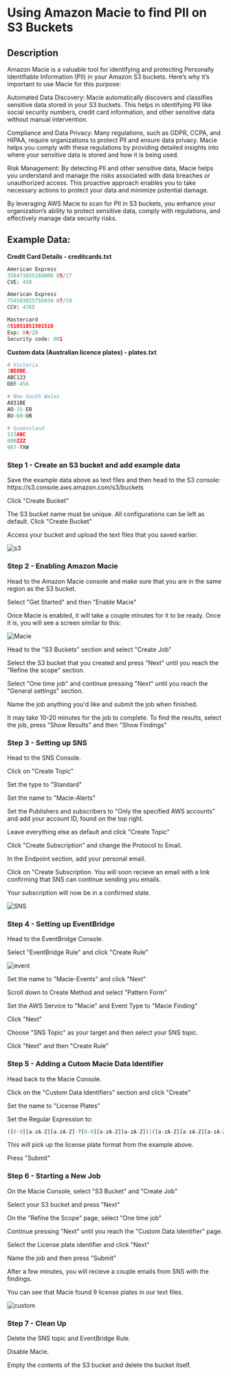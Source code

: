 <h1>Using Amazon Macie to find PII on S3 Buckets</h1>

<h2>Description</h2>

Amazon Macie is a valuable tool for identifying and protecting Personally Identifiable Information (PII) in your Amazon S3 buckets. Here’s why it’s important to use Macie for this purpose:

Automated Data Discovery: Macie automatically discovers and classifies sensitive data stored in your S3 buckets. This helps in identifying PII like social security numbers, credit card information, and other sensitive data without manual intervention.

Compliance and Data Privacy: Many regulations, such as GDPR, CCPA, and HIPAA, require organizations to protect PII and ensure data privacy. Macie helps you comply with these regulations by providing detailed insights into where your sensitive data is stored and how it is being used.

Risk Management: By detecting PII and other sensitive data, Macie helps you understand and manage the risks associated with data breaches or unauthorized access. This proactive approach enables you to take necessary actions to protect your data and minimize potential damage.

By leveraging AWS Macie to scan for PII in S3 buckets, you enhance your organization’s ability to protect sensitive data, comply with regulations, and effectively manage data security risks.
<br />
<h2>Example Data:</h2>

****************************************Credit Card Details - creditcards.txt****************************************
```python
American Express
358471835184008 05/27
CVE: 450

American Express
754583025756934 07/29
CCV: 4785

Mastercard
051051051501510
Exp: 04/28
Security code: 001
```

****************Custom data (Australian licence plates) - plates.txt****************

```python
# Victoria
1BE8BE
ABC123
DEF-456

# New South Wales
AO31BE
AO-15-EB
BU-60-UB

# Queensland
123ABC
000ZZZ
987-YXW
```

<h3>Step 1 - Create an S3 bucket and add example data </h3> 
Save the example data above as text files and then head to the S3 console: https://s3.console.aws.amazon.com/s3/buckets

Click "Create Bucket"

The S3 bucket name must be unique. All configurations can be left as default. Click "Create Bucket"

Access your bucket and upload the text files that you saved earlier.

![s3](/Amazon-Macie/Images/s3.png)

<h3>Step 2 - Enabling Amazon Macie </h3> 

Head to the Amazon Macie console and make sure that you are in the same region as the S3 bucket.

Select "Get Started" and then "Enable Macie"

Once Macie is enabled, it will take a couple minutes for it to be ready. Once it is, you will see a screen similar to this:

![Macie](/Amazon-Macie/Images/macie.png)

Head to the "S3 Buckets" section and select "Create Job"

Select the S3 bucket that you created and press "Next" until you reach the "Refine the scope" section.

Select "One time job" and continue pressing "Next" until you reach the "General settings" section.

Name the job anything you'd like and submit the job when finished.

It may take 10-20 minutes for the job to complete. To find the results, select the job, press "Show Results" and then "Show Findings"

<h3>Step 3 - Setting up SNS </h3> 

Head to the SNS Console.

Click on "Create Topic"

Set the type to "Standard"

Set the name to "Macie-Alerts"

Set the Publishers and subscribers to "Only the specified AWS accounts" and add your account ID, found on the top right.

Leave everything else as default and click "Create Topic"

Click "Create Subscription" and change the Protocol to Email.

In the Endpoint section, add your personal email.

Click on "Create Subscription. You will soon recieve an email with a link confirming that SNS can continue sending you emails.

Your subscription will now be in a confirmed state.

![SNS](/Amazon-Macie/Images/SNS.png)

<h3>Step 4 - Setting up EventBridge </h3> 

Head to the EventBridge Console.

Select "EventBridge Rule" and click "Create Rule"

![event](/Amazon-Macie/Images/eventbridge.png)

Set the name to "Macie-Events" and click "Next"

Scroll down to Create Method and select "Pattern Form"

Set the AWS Service to "Macie" and Event Type to "Macie Finding"

Click "Next"

Choose "SNS Topic" as your target and then select your SNS topic.

Click "Next" and then "Create Rule"

<h3>Step 5 - Adding a Cutom Macie Data Identifier </h3> 

Head back to the Macie Console.

Click on the "Custom Data Identifiers" section and click "Create"

Set the name to "License Plates"

Set the Regular Expression to:

```python
([0-9][a-zA-Z][a-zA-Z]-?[0-9][a-zA-Z][a-zA-Z])|([a-zA-Z][a-zA-Z][a-zA-Z]-?[0-9][0-9][0-9])|([a-zA-Z][a-zA-Z]-?[0-9][0-9]-?[a-zA-Z][a-zA-Z])|([0-9][0-9][0-9]-?[a-zA-Z][a-zA-Z][a-zA-Z])|([0-9][0-9][0-9]-?[0-9][a-zA-Z][a-zA-Z])
```

This will pick up the license plate format from the example above.

Press "Submit"

<h3>Step 6 - Starting a New Job </h3> 

On the Macie Console, select "S3 Bucket" and "Create Job"

Select your S3 bucket and press "Next"

On the "Refine the Scope" page, select "One time job"

Continue pressing "Next" until you reach the "Custom Data Identifier" page.

Select the License plate identifier and click "Next"

Name the job and then press "Submit"

After a few minutes, you will recieve a couple emails from SNS with the findings.

You can see that Macie found 9 license plates in our text files.

![custom](/Amazon-Macie/Images/customid.png)

<h3>Step 7 - Clean Up </h3> 

Delete the SNS topic and EventBridge Rule.

Disable Macie.

Empty the contents of the S3 bucket and delete the bucket itself.

